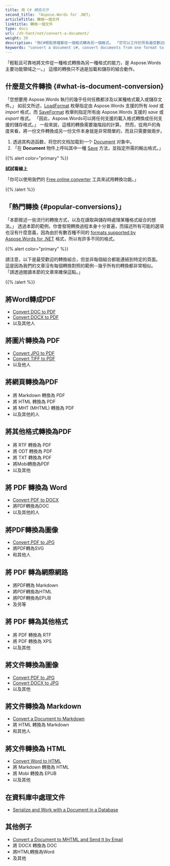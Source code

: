 ```yaml
---
title: 用 C# 轉換文件
second_title: 「Aspose.Words for .NET」
articleTitle: 轉換一個文件
linktitle: 轉換一個文件
type: docs
url: /zh-hant/net/convert-a-document/
weight: 30
description: "用C#輕鬆將檔案從一個格式轉為另一個格式。 「您可以工作於所有最受歡迎的格式，包括 Microsoft Word 的格式，如 DOCX 或 DOC、OpenDocument 格式，如 ODT 或 OTT、網路格式，如 HTML 或 XHTML、文字格式，如 Markdown 或 TXT 等。」"
keywords: "convert a document c#, convert documents from one format to another c#, convert to markdown c#, convert pdf to docx C#, convert docx to pdf C#, convert doc to pdf C#, convert a document Aspose for .NET"
---
```


「輕鬆且可靠地將文件從一種格式轉換為另一種格式的能力，是 Aspose.Words 主要功能領域之一。」 這樣的轉換只不過是加載和儲存的組合動作。

## 什麼是文件轉換 {#what-is-document-conversion}

「您想要用 Aspose.Words 執行的幾乎任何任務都涉及以某種格式載入或儲存文件。」 如前文所述，[LoadFormat](https://reference.aspose.com/words/net/aspose.words/loadformat/) 枚舉指定由 Aspose.Words 支援的所有 *load* 或 *import* 格式，而 [SaveFormat](https://reference.aspose.com/words/net/aspose.words/saveformat/) 枚舉則指定所有由 Aspose.Words 支援的 *save* 或 *export* 格式。 「因此，Aspose.Words可以將任何支援的載入格式轉換成任何支援的儲存格式。」 一般來說，這樣的轉換需要幾階段的計算。 然而，從用戶的角度來看，將一份文件轉換成另一份文件本身就是非常簡單的，而且只需要做兩步。

1. 透過其构造函数，将您的文档加载到一个 [Document](https://reference.aspose.com/words/net/aspose.words/document/) 对象中。
1. 「在 **Document** 物件上呼叫其中一種 [Save](https://reference.aspose.com/words/net/aspose.words/document/save/#save/) 方法，並指定所需的輸出格式。」

{{% alert color="primary" %}}

**試試看線上**

「你可以使用我們的 [Free online converter](https://products.aspose.app/words/conversion) 工具來試用轉換功能。」

{{% /alert %}}

## 「熱門轉換 {#popular-conversions}」

「本節敘述一些流行的轉換方式，以及在讀取與儲存時處理某種格式組合的想法。」 透過本節的範例，你會發現轉換過程本身十分普遍，而描述所有可能的選項也沒有什麼意義，因為由於有數百種不同的 [formats supported by Aspose.Words for .NET](/words/net/supported-document-formats/) 格式，所以有許多不同的格式。

{{% alert color="primary" %}}

請注意，以下是最受歡迎的轉換組合，但並非每個組合都能連結到特定的頁面。 這是因為我們的文章沒有每個轉換對照的範例--幾乎所有的轉換都非常相似。 「請透過閱讀本節的文章來確保這點。」

{{% /alert %}}

<div class="row">
	<div class="col-md-4">
		<h2>將Word轉成PDF</h2>
			<ul>
				<li><a href="/words/net/convert-a-document-to-pdf/#converting-doc-or-docx-to-pdf">Convert DOC to PDF</a></li>
				<li><a href="/words/net/convert-a-document-to-pdf/#converting-doc-or-docx-to-pdf">Convert DOCX to PDF</a></li>
				<li>以及其他人</li>
			</ul>
		<h2>將圖片轉換為 PDF</h2>
			<ul>
				<li><a href="/words/net/convert-a-document-to-pdf/#convert-an-image-to-pdf">Convert JPG to PDF</a></li>
				<li><a href="/words/net/convert-a-document-to-pdf/#convert-an-image-to-pdf">Convert TIFF to PDF</a></li>
				<li>以及他人</li>
			</ul>
    <h2>將網頁轉換為PDF</h2>
			<ul>
				<li>將 Markdown 轉換為 PDF</li>
				<li>將 HTML 轉換為 PDF</li>
				<li>將 MHT (MHTML) 轉換為 PDF</li>
				<li>以及其他的人</li>
			</ul>
		<h2>將其他格式轉換為PDF</h2>
			<ul>
				<li>將 RTF 轉換為 PDF</li>
				<li>將 ODT 轉換為 PDF</li>
				<li>將 TXT 轉換為 PDF</li>
				<li>將Mobi轉換為PDF</li>
				<li>以及其他</li>
			</ul>
	</div>
	<div class="col-md-4">
		<h2>將 PDF 轉換為 Word</h2>
			<ul>
				<li><a href="/words/net/convert-pdf-to-other-document-formats/">Convert PDF to DOCX</a></li>
        <li>將PDF轉換為DOC</li>
				<li>以及其他的人</li>
			</ul>
		<h2>將PDF轉換為圖像</h2>
			<ul>
				<li><a href="/words/net/convert-a-document-to-an-image/">Convert PDF to JPG</a></li>
        <li>將PDF轉為SVG</li>
				<li>和其他人</li>
			</ul>
		<h2>將 PDF 轉為網際網路</h2>
			<ul>
        <li>將PDF轉為 Markdown</li>
				<li>將PDF轉換為HTML</li>
				<li>將PDF轉換為EPUB</li>
				<li>及另等</li>
			</ul>
		<h2>將 PDF 轉為其他格式</h2>
			<ul>
				<li>將 PDF 轉換為 RTF</li>
				<li>將 PDF 轉換為 XPS</li>
				<li>以及其他</li>
			</ul>
	</div>
	<div class="col-md-4">
		<h2>將文件轉換為圖像</h2>
			<ul>
				<li><a href="/words/net/convert-a-document-to-an-image/">Convert PDF to JPG</a></li>
				<li><a href="/words/net/convert-a-document-to-an-image/">Convert DOCX to JPG</a></li>
				<li>以及其他</li>
			</ul>
		<h2>將文件轉換為 Markdown</h2>
			<ul>
				<li><a href="/words/net/convert-a-document-to-markdown/">Convert a Document to Markdown</a></li>
				<li>將 HTML 轉換為 Markdown</li>
				<li>和其他人</li>
			</ul>
		<h2>將文件轉換為 HTML</h2>
			<ul>
				<li><a href="/words/net/convert-a-document-to-html-mhtml-or-epub/#convert-a-document">Convert Word to HTML</a></li>
				<li>將 Markdown 轉換為 HTML</li>
				<li>將 Mobi 轉換為 EPUB</li>
				<li>以及其他</li>
			</ul>
		<h2>在資料庫中處理文件</h2>
			<ul>
				<li><a href="/words/net/serialize-and-work-with-a-document-in-a-database/">Serialize and Work with a Document in a Database</a></li>
			</ul>
		<h2>其他例子</h2>
			<ul>
				<li><a href="/words/net/convert-a-document-to-mhtml-and-send-it-by-email/">Convert a Document to MHTML and Send It by Email</a></li>
				<li>將 DOCX 轉換為 DOC</li>
				<li>將HTML轉換為Word</li>
				<li>及其他</li>
			</ul>
	</div>
</div>
